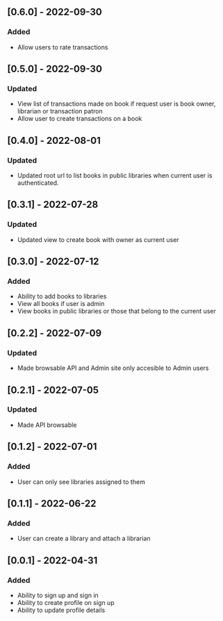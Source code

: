 ## [0.6.0] - 2022-09-30
### Added
- Allow users to rate transactions

## [0.5.0] - 2022-09-30
### Updated
- View list of transactions made on book if request user is book owner, librarian or transaction patron
- Allow user to create transactions on a book

## [0.4.0] - 2022-08-01
### Updated
- Updated root url to list books in public libraries when current user is authenticated.

## [0.3.1] - 2022-07-28
### Updated
- Updated view to create book with owner as current user


## [0.3.0] - 2022-07-12
### Added
- Ability to add books to libraries
- View all books if user is admin
- View books in public libraries or those that belong to the current user

## [0.2.2] - 2022-07-09
### Updated
- Made browsable API and Admin site only accesible to Admin users

## [0.2.1] - 2022-07-05
### Updated
- Made API browsable

## [0.1.2] - 2022-07-01
### Added
- User can only see libraries assigned to them

## [0.1.1] - 2022-06-22
### Added
- User can create a library and attach a librarian

## [0.0.1] - 2022-04-31
### Added
- Ability to sign up and sign in
- Ability to create profile on sign up
- Ability to update profile details